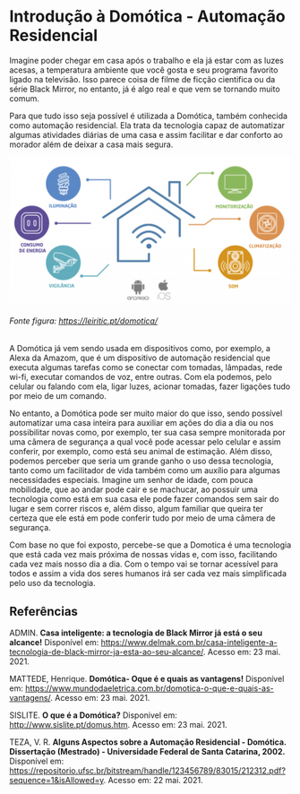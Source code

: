 # Introdução à Domótica - Automação Residencial 
Imagine poder chegar em casa após o trabalho e ela já estar com as luzes acesas, a temperatura ambiente que você gosta e seu programa favorito ligado na televisão. Isso parece coisa de filme de ficção cientifica ou da série Black Mirror, no entanto, já é algo real e que vem se tornando muito comum.

Para que tudo isso seja possível é utilizada a Domótica, também conhecida como automação residencial. Ela trata da tecnologia capaz de automatizar algumas atividades diárias de uma casa e assim facilitar e dar conforto ao morador além de deixar a casa mais segura.

![Figura 1: Casa Domotica.](./figuras/DOMOTICA.png)
###### Fonte figura: https://leiritic.pt/domotica/

A Domótica já vem sendo usada em dispositivos como, por exemplo, a Alexa da Amazom, que é um dispositivo de automação residencial que executa algumas tarefas como se conectar com tomadas, lâmpadas, rede wi-fi, executar comandos de voz, entre outras. Com ela podemos, pelo celular ou falando com ela, ligar luzes, acionar tomadas, fazer ligações tudo por meio de um comando.

No entanto, a Domótica pode ser muito maior do que isso, sendo possível automatizar uma casa inteira para auxiliar em ações do dia a dia ou nos possibilitar novas como, por exemplo, ter sua casa sempre monitorada por uma câmera de segurança a qual você pode acessar pelo celular e assim conferir, por exemplo, como está seu animal de estimação.
Além disso, podemos perceber que seria um grande ganho o uso dessa tecnologia, tanto como um facilitador de vida também como um auxílio para algumas necessidades especiais. Imagine um senhor de idade, com pouca mobilidade, que ao andar pode cair e se machucar, ao possuir uma tecnologia como está em sua casa ele pode fazer comandos sem sair do lugar e sem correr riscos e, além disso, algum familiar que queira ter certeza que ele está em pode conferir tudo por meio de uma câmera de segurança.

Com base no que foi exposto, percebe-se que a Domotica é uma tecnologia que está cada vez mais próxima de nossas vidas e, com isso, facilitando cada vez mais nosso dia a dia. Com o tempo vai se tornar acessível para todos e assim a vida dos seres humanos irá ser cada vez mais simplificada pelo uso da tecnologia.

## Referências

ADMIN. **Casa inteligente: a tecnologia de Black Mirror já está o seu alcance!** Disponível em: <https://www.delmak.com.br/casa-inteligente-a-tecnologia-de-black-mirror-ja-esta-ao-seu-alcance/>. Acesso em: 23 mai. 2021.

MATTEDE, Henrique. **Domótica- Oque é e quais as vantagens!** Disponível em: <https://www.mundodaeletrica.com.br/domotica-o-que-e-quais-as-vantagens/>. Acesso em: 23 mai. 2021.

SISLITE. **O que é a Domótica?** Disponivel em: <http://www.sislite.pt/domus.htm>. Acesso em: 23 mai. 2021.

TEZA, V. R. **Alguns Aspectos sobre a Automação Residencial - Domótica. Dissertação (Mestrado) - Universidade Federal de Santa Catarina, 2002.** Disponível em: <https://repositorio.ufsc.br/bitstream/handle/123456789/83015/212312.pdf?sequence=1&isAllowed=y>. Acesso em: 22 mai. 2021.
